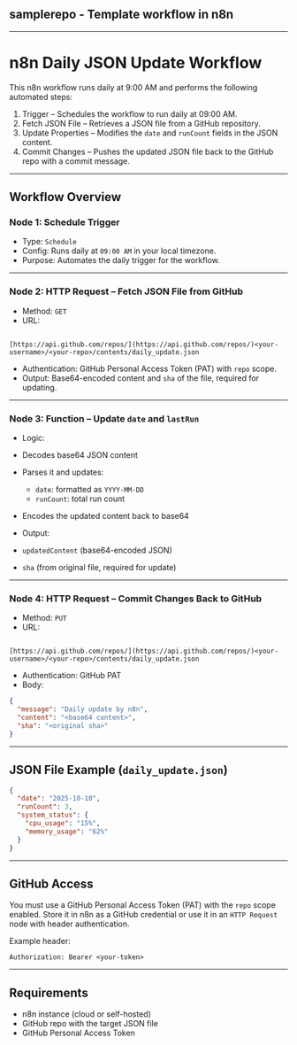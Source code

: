 ## samplerepo - Template workflow in n8n ##

---


# n8n Daily JSON Update Workflow

This n8n workflow runs daily at 9:00 AM and performs the following automated steps:

1. Trigger – Schedules the workflow to run daily at 09:00 AM.
2. Fetch JSON File – Retrieves a JSON file from a GitHub repository.
3. Update Properties – Modifies the `date` and `runCount` fields in the JSON content.
4. Commit Changes – Pushes the updated JSON file back to the GitHub repo with a commit message.

---

## Workflow Overview

### Node 1: Schedule Trigger
- Type: `Schedule`
- Config: Runs daily at `09:00 AM` in your local timezone.
- Purpose: Automates the daily trigger for the workflow.

---

### Node 2: HTTP Request – Fetch JSON File from GitHub
- Method: `GET`
- URL:
```

[https://api.github.com/repos/](https://api.github.com/repos/)<your-username>/<your-repo>/contents/daily_update.json

```
- Authentication: GitHub Personal Access Token (PAT) with `repo` scope.
- Output: Base64-encoded content and `sha` of the file, required for updating.

---

### Node 3: Function – Update `date` and `lastRun`
- Logic:
- Decodes base64 JSON content
- Parses it and updates:
  - `date`: formatted as `YYYY-MM-DD`
  - `runCount`: total run count
- Encodes the updated content back to base64

- Output:
- `updatedContent` (base64-encoded JSON)
- `sha` (from original file, required for update)

---

### Node 4: HTTP Request – Commit Changes Back to GitHub
- Method: `PUT`
- URL:
```

[https://api.github.com/repos/](https://api.github.com/repos/)<your-username>/<your-repo>/contents/daily_update.json

````
- Authentication: GitHub PAT
- Body:
```json
{
  "message": "Daily update by n8n",
  "content": "<base64 content>",
  "sha": "<original sha>"
}
````

---

## JSON File Example (`daily_update.json`)

```json
{
  "date": "2025-10-10",
  "runCount": 3,
  "system_status": {
    "cpu_usage": "15%",
    "memory_usage": "62%"
  }
}
```

---

## GitHub Access

You must use a GitHub Personal Access Token (PAT) with the `repo` scope enabled. Store it in n8n as a GitHub credential or use it in an `HTTP Request` node with header authentication.

Example header:

```
Authorization: Bearer <your-token>
```

---


## Requirements

* n8n instance (cloud or self-hosted)
* GitHub repo with the target JSON file
* GitHub Personal Access Token


